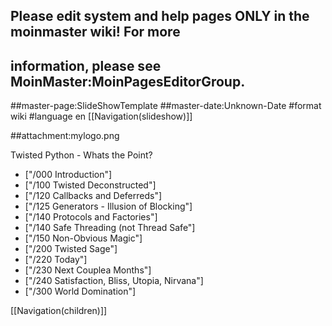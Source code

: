 ## Please edit system and help pages ONLY in the moinmaster wiki! For more
## information, please see MoinMaster:MoinPagesEditorGroup.
##master-page:SlideShowTemplate
##master-date:Unknown-Date
#format wiki
#language en
[[Navigation(slideshow)]]

##attachment:mylogo.png

Twisted Python - Whats the Point?

 * ["/000 Introduction"]
 * ["/100 Twisted Deconstructed"]
 * ["/120 Callbacks and Deferreds"]
 * ["/125 Generators - Illusion of Blocking"]
 * ["/140 Protocols and Factories"]
 * ["/140 Safe Threading (not Thread Safe"]
 * ["/150 Non-Obvious Magic"]
 * ["/200 Twisted Sage"]
 * ["/220 Today"]
 * ["/230 Next Couplea Months"]
 * ["/240 Satisfaction, Bliss, Utopia, Nirvana"]
 * ["/300 World Domination"]

[[Navigation(children)]]
